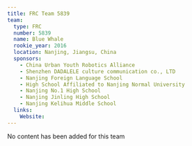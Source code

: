 ```yaml
---
title: FRC Team 5839
team:
  type: FRC
  number: 5839
  name: Blue Whale
  rookie_year: 2016
  location: Nanjing, Jiangsu, China
  sponsors:
    - China Urban Youth Robotics Alliance
    - Shenzhen DADALELE culture communication co., LTD
    - Nanjing Foreign Language School
    - High School Affiliated to Nanjing Normal University
    - Nanjing No.1 High School
    - Nanjing Jinling High School
    - Nanjing Kelihua Middle School
  links:
    Website: 
---
```

No content has been added for this team